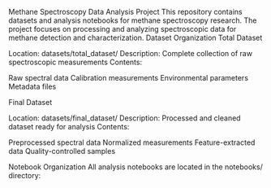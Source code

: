Methane Spectroscopy Data Analysis Project
This repository contains datasets and analysis notebooks for methane spectroscopy research. The project focuses on processing and analyzing spectroscopic data for methane detection and characterization.
Dataset Organization
Total Dataset

Location: datasets/total_dataset/
Description: Complete collection of raw spectroscopic measurements
Contents:

Raw spectral data
Calibration measurements
Environmental parameters
Metadata files



Final Dataset

Location: datasets/final_dataset/
Description: Processed and cleaned dataset ready for analysis
Contents:

Preprocessed spectral data
Normalized measurements
Feature-extracted data
Quality-controlled samples



Notebook Organization
All analysis notebooks are located in the notebooks/ directory:

